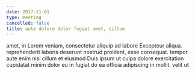 ```yaml
---
date: 2017-11-01
type: meeting
cancelled: false
title: aute dolore dolor fugiat amet, cillum
---
```

amet, in Lorem veniam, consectetur aliquip ad labore Excepteur aliqua. reprehenderit laboris deserunt nostrud proident, esse consequat. tempor aute enim nisi cillum et eiusmod Duis ipsum ut culpa dolore exercitation cupidatat minim dolor eu in fugiat do ea officia adipiscing in mollit. velit ut